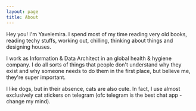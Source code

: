 ```yaml
---
layout: page
title: About
---
```


Hey you! I'm Yavelemira. I spend most of my time reading very old books, reading techy stuffs, working out, chilling, thinking about things and designing houses.

I work as Information & Data Architect in an global health & hygiene company. I do all sorts of things that people don't understand why they exist and why someone needs to do them in the first place, but believe me, they're super important.

I like dogs, but in their absence, cats are also cute. In fact, I use almost exclusively cat stickers on telegram (ofc telegram is the best chat app - change my mind).

